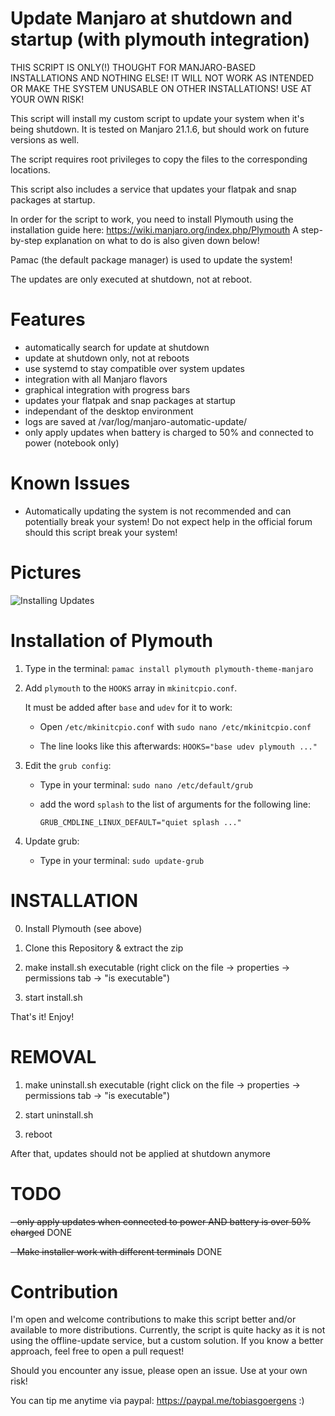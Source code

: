 # Update Manjaro at shutdown and startup (with plymouth integration)
  THIS SCRIPT IS ONLY(!) THOUGHT FOR MANJARO-BASED INSTALLATIONS
  AND NOTHING ELSE!  IT WILL NOT WORK AS INTENDED OR MAKE
  THE SYSTEM UNUSABLE ON OTHER INSTALLATIONS!
  USE AT YOUR OWN RISK!
  
  This script will install my custom script to update your
  system when it's being shutdown. It is tested on Manjaro 21.1.6, but should
  work on future versions as well.

  The script requires root privileges to copy the
  files to the corresponding locations.

  This script also includes a service that updates your
  flatpak and snap packages at startup.

  In order for the script to work, you need to install Plymouth
  using the installation guide here:
  https://wiki.manjaro.org/index.php/Plymouth
  A step-by-step explanation on what to do is also given down below!
  
  Pamac (the default package manager) is used to update the system!
  
  The updates are only executed at shutdown, not at reboot.
  
# Features

  - automatically search for update at shutdown
  - update at shutdown only, not at reboots
  - use systemd to stay compatible over system updates
  - integration with all Manjaro flavors
  - graphical integration with progress bars
  - updates your flatpak and snap packages at startup
  - independant of the desktop environment
  - logs are saved at /var/log/manjaro-automatic-update/
  - only apply updates when battery is charged to 50% and connected to power (notebook only)

# Known Issues
  - Automatically updating the system is not recommended and can
    potentially break your system!
    Do not expect help in the official forum should this script break your system!
# Pictures

  ![Installing Updates](https://user-images.githubusercontent.com/19935382/142771245-d5674862-350c-432b-868b-690527afcff9.png)
  
# Installation of Plymouth
  1. Type in the terminal: ```pamac install plymouth plymouth-theme-manjaro```
  
  2. Add ```plymouth``` to the ```HOOKS``` array in ```mkinitcpio.conf```.
  
     It must be added after ```base``` and ```udev``` for it to work:
  
     - Open ```/etc/mkinitcpio.conf``` with ```sudo nano /etc/mkinitcpio.conf```
     
     - The line looks like this afterwards: ```HOOKS="base udev plymouth ..."```
  
  3. Edit the ```grub config```:
     - Type in your terminal: ```sudo nano /etc/default/grub```
     - add the word ```splash``` to the list of arguments for the following line:
     
       ```GRUB_CMDLINE_LINUX_DEFAULT="quiet splash ..."```
  4. Update grub:
     - Type in your terminal: ```sudo update-grub```
  
# INSTALLATION

  0. Install Plymouth (see above)

  1. Clone this Repository & extract the zip
  
  2. make install.sh executable (right click on the file
  -> properties -> permissions tab -> "is executable")

  3. start install.sh
  
  That's it! Enjoy!
  
# REMOVAL
  
  1. make uninstall.sh executable (right click on the file
  -> properties -> permissions tab -> "is executable")
  
  2. start uninstall.sh

  3. reboot
  
  After that, updates should not be applied at shutdown anymore
  
# TODO
  ~~- only apply updates when connected to power AND battery is over 50% charged~~ DONE
  
  ~~- Make installer work with different terminals~~ DONE
  
# Contribution
  I'm open and welcome contributions to make this script better and/or available to more distributions.
  Currently, the script is quite hacky as it is not using the offline-update service, but a custom
  solution.
  If you know a better approach, feel free to open a pull request!
  
  Should you encounter any issue, please open an issue. Use at your own risk!
  
  You can tip me anytime via paypal: https://paypal.me/tobiasgoergens :)
